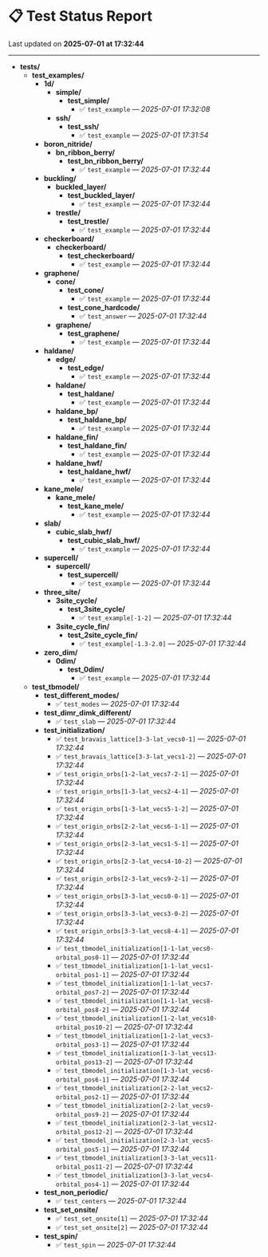 # 📋 Test Status Report

Last updated on **2025-07-01 at 17:32:44**

---

- **tests/**
  - **test_examples/**
    - **1d/**
      - **simple/**
        - **test_simple/**
          - ✅ `test_example` — *2025-07-01 17:32:08*
      - **ssh/**
        - **test_ssh/**
          - ✅ `test_example` — *2025-07-01 17:31:54*
    - **boron_nitride/**
      - **bn_ribbon_berry/**
        - **test_bn_ribbon_berry/**
          - ✅ `test_example` — *2025-07-01 17:32:44*
    - **buckling/**
      - **buckled_layer/**
        - **test_buckled_layer/**
          - ✅ `test_example` — *2025-07-01 17:32:44*
      - **trestle/**
        - **test_trestle/**
          - ✅ `test_example` — *2025-07-01 17:32:44*
    - **checkerboard/**
      - **checkerboard/**
        - **test_checkerboard/**
          - ✅ `test_example` — *2025-07-01 17:32:44*
    - **graphene/**
      - **cone/**
        - **test_cone/**
          - ✅ `test_example` — *2025-07-01 17:32:44*
        - **test_cone_hardcode/**
          - ✅ `test_answer` — *2025-07-01 17:32:44*
      - **graphene/**
        - **test_graphene/**
          - ✅ `test_example` — *2025-07-01 17:32:44*
    - **haldane/**
      - **edge/**
        - **test_edge/**
          - ✅ `test_example` — *2025-07-01 17:32:44*
      - **haldane/**
        - **test_haldane/**
          - ✅ `test_example` — *2025-07-01 17:32:44*
      - **haldane_bp/**
        - **test_haldane_bp/**
          - ✅ `test_example` — *2025-07-01 17:32:44*
      - **haldane_fin/**
        - **test_haldane_fin/**
          - ✅ `test_example` — *2025-07-01 17:32:44*
      - **haldane_hwf/**
        - **test_haldane_hwf/**
          - ✅ `test_example` — *2025-07-01 17:32:44*
    - **kane_mele/**
      - **kane_mele/**
        - **test_kane_mele/**
          - ✅ `test_example` — *2025-07-01 17:32:44*
    - **slab/**
      - **cubic_slab_hwf/**
        - **test_cubic_slab_hwf/**
          - ✅ `test_example` — *2025-07-01 17:32:44*
    - **supercell/**
      - **supercell/**
        - **test_supercell/**
          - ✅ `test_example` — *2025-07-01 17:32:44*
    - **three_site/**
      - **3site_cycle/**
        - **test_3site_cycle/**
          - ✅ `test_example[-1-2]` — *2025-07-01 17:32:44*
      - **3site_cycle_fin/**
        - **test_2site_cycle_fin/**
          - ✅ `test_example[-1.3-2.0]` — *2025-07-01 17:32:44*
    - **zero_dim/**
      - **0dim/**
        - **test_0dim/**
          - ✅ `test_example` — *2025-07-01 17:32:44*
  - **test_tbmodel/**
    - **test_different_modes/**
      - ✅ `test_modes` — *2025-07-01 17:32:44*
    - **test_dimr_dimk_different/**
      - ✅ `test_slab` — *2025-07-01 17:32:44*
    - **test_initialization/**
      - ✅ `test_bravais_lattice[3-3-lat_vecs0-1]` — *2025-07-01 17:32:44*
      - ✅ `test_bravais_lattice[3-3-lat_vecs1-2]` — *2025-07-01 17:32:44*
      - ✅ `test_origin_orbs[1-2-lat_vecs7-2-1]` — *2025-07-01 17:32:44*
      - ✅ `test_origin_orbs[1-3-lat_vecs2-4-1]` — *2025-07-01 17:32:44*
      - ✅ `test_origin_orbs[1-3-lat_vecs5-1-2]` — *2025-07-01 17:32:44*
      - ✅ `test_origin_orbs[2-2-lat_vecs6-1-1]` — *2025-07-01 17:32:44*
      - ✅ `test_origin_orbs[2-3-lat_vecs1-5-1]` — *2025-07-01 17:32:44*
      - ✅ `test_origin_orbs[2-3-lat_vecs4-10-2]` — *2025-07-01 17:32:44*
      - ✅ `test_origin_orbs[2-3-lat_vecs9-2-1]` — *2025-07-01 17:32:44*
      - ✅ `test_origin_orbs[3-3-lat_vecs0-0-1]` — *2025-07-01 17:32:44*
      - ✅ `test_origin_orbs[3-3-lat_vecs3-0-2]` — *2025-07-01 17:32:44*
      - ✅ `test_origin_orbs[3-3-lat_vecs8-4-1]` — *2025-07-01 17:32:44*
      - ✅ `test_tbmodel_initialization[1-1-lat_vecs0-orbital_pos0-1]` — *2025-07-01 17:32:44*
      - ✅ `test_tbmodel_initialization[1-1-lat_vecs1-orbital_pos1-1]` — *2025-07-01 17:32:44*
      - ✅ `test_tbmodel_initialization[1-1-lat_vecs7-orbital_pos7-2]` — *2025-07-01 17:32:44*
      - ✅ `test_tbmodel_initialization[1-1-lat_vecs8-orbital_pos8-2]` — *2025-07-01 17:32:44*
      - ✅ `test_tbmodel_initialization[1-2-lat_vecs10-orbital_pos10-2]` — *2025-07-01 17:32:44*
      - ✅ `test_tbmodel_initialization[1-2-lat_vecs3-orbital_pos3-1]` — *2025-07-01 17:32:44*
      - ✅ `test_tbmodel_initialization[1-3-lat_vecs13-orbital_pos13-2]` — *2025-07-01 17:32:44*
      - ✅ `test_tbmodel_initialization[1-3-lat_vecs6-orbital_pos6-1]` — *2025-07-01 17:32:44*
      - ✅ `test_tbmodel_initialization[2-2-lat_vecs2-orbital_pos2-1]` — *2025-07-01 17:32:44*
      - ✅ `test_tbmodel_initialization[2-2-lat_vecs9-orbital_pos9-2]` — *2025-07-01 17:32:44*
      - ✅ `test_tbmodel_initialization[2-3-lat_vecs12-orbital_pos12-2]` — *2025-07-01 17:32:44*
      - ✅ `test_tbmodel_initialization[2-3-lat_vecs5-orbital_pos5-1]` — *2025-07-01 17:32:44*
      - ✅ `test_tbmodel_initialization[3-3-lat_vecs11-orbital_pos11-2]` — *2025-07-01 17:32:44*
      - ✅ `test_tbmodel_initialization[3-3-lat_vecs4-orbital_pos4-1]` — *2025-07-01 17:32:44*
    - **test_non_periodic/**
      - ✅ `test_centers` — *2025-07-01 17:32:44*
    - **test_set_onsite/**
      - ✅ `test_set_onsite[1]` — *2025-07-01 17:32:44*
      - ✅ `test_set_onsite[2]` — *2025-07-01 17:32:44*
    - **test_spin/**
      - ✅ `test_spin` — *2025-07-01 17:32:44*